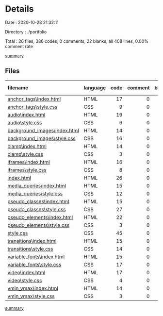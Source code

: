 # Details

Date : 2020-10-28 21:32:11

Directory : ./portfolio

Total : 26 files,  386 codes, 0 comments, 22 blanks, all 408 lines, 0.00% comment rate

[summary](results.md)

## Files
| filename | language | code | comment | blank | total | comment rate |
| :--- | :--- | ---: | ---: | ---: | ---: | ---: |
| [anchor_tags\index.html](../portfolio\anchor_tags\index.html) | HTML | 17 | 0 | 3 | 20 | 0.00% |
| [anchor_tags\style.css](../portfolio\anchor_tags\style.css) | CSS | 9 | 0 | 0 | 9 | 0.00% |
| [audio\index.html](../portfolio\audio\index.html) | HTML | 19 | 0 | 0 | 19 | 0.00% |
| [audio\style.css](../portfolio\audio\style.css) | CSS | 6 | 0 | 0 | 6 | 0.00% |
| [background_images\index.html](../portfolio\background_images\index.html) | HTML | 14 | 0 | 0 | 14 | 0.00% |
| [background_images\style.css](../portfolio\background_images\style.css) | CSS | 16 | 0 | 1 | 17 | 0.00% |
| [clamp\index.html](../portfolio\clamp\index.html) | HTML | 14 | 0 | 0 | 14 | 0.00% |
| [clamp\style.css](../portfolio\clamp\style.css) | CSS | 3 | 0 | 0 | 3 | 0.00% |
| [iframes\index.html](../portfolio\iframes\index.html) | HTML | 16 | 0 | 1 | 17 | 0.00% |
| [iframes\style.css](../portfolio\iframes\style.css) | CSS | 8 | 0 | 0 | 8 | 0.00% |
| [index.html](../portfolio\index.html) | HTML | 26 | 0 | 0 | 26 | 0.00% |
| [media_queries\index.html](../portfolio\media_queries\index.html) | HTML | 15 | 0 | 0 | 15 | 0.00% |
| [media_queries\style.css](../portfolio\media_queries\style.css) | CSS | 12 | 0 | 1 | 13 | 0.00% |
| [pseudo_classes\index.html](../portfolio\pseudo_classes\index.html) | HTML | 15 | 0 | 0 | 15 | 0.00% |
| [pseudo_classes\style.css](../portfolio\pseudo_classes\style.css) | CSS | 27 | 0 | 1 | 28 | 0.00% |
| [pseudo_elements\index.html](../portfolio\pseudo_elements\index.html) | HTML | 22 | 0 | 4 | 26 | 0.00% |
| [pseudo_elements\style.css](../portfolio\pseudo_elements\style.css) | CSS | 3 | 0 | 0 | 3 | 0.00% |
| [style.css](../portfolio\style.css) | CSS | 45 | 0 | 2 | 47 | 0.00% |
| [transitions\index.html](../portfolio\transitions\index.html) | HTML | 15 | 0 | 0 | 15 | 0.00% |
| [transitions\style.css](../portfolio\transitions\style.css) | CSS | 14 | 0 | 4 | 18 | 0.00% |
| [variable_fonts\index.html](../portfolio\variable_fonts\index.html) | HTML | 15 | 0 | 3 | 18 | 0.00% |
| [variable_fonts\style.css](../portfolio\variable_fonts\style.css) | CSS | 17 | 0 | 2 | 19 | 0.00% |
| [video\index.html](../portfolio\video\index.html) | HTML | 17 | 0 | 0 | 17 | 0.00% |
| [video\style.css](../portfolio\video\style.css) | CSS | 4 | 0 | 0 | 4 | 0.00% |
| [vmin_vmax\index.html](../portfolio\vmin_vmax\index.html) | HTML | 14 | 0 | 0 | 14 | 0.00% |
| [vmin_vmax\style.css](../portfolio\vmin_vmax\style.css) | CSS | 3 | 0 | 0 | 3 | 0.00% |

[summary](results.md)